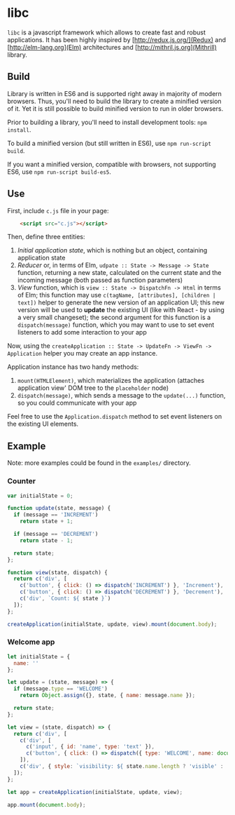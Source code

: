 # libc

`libc` is a javascript framework which allows to create fast and robust applications.
It has been highly inspired by [http://redux.js.org/](Redux) and [http://elm-lang.org](Elm)
architectures and [http://mithril.js.org](Mithrill) library.

## Build

Library is written in ES6 and is supported right away in majority of modern browsers.
Thus, you'll need to build the library to create a minified version of it. Yet it is still
possible to build minified version to run in older browsers.

Prior to building a library, you'll need to install development tools: `npm install`.

To build a minified version (but still written in ES6), use `npm run-script build`.

If you want a minified version, compatible with browsers, not supporting ES6, use `npm run-script build-es5`.

## Use

First, include `c.js` file in your page:

```html
    <script src="c.js"></script>
```

Then, define three entities:

1. *Initial application state*, which is nothing but an object, containing application state
2. *Reducer* or, in terms of Elm, `udpate :: State -> Message -> State` function, returning a new state, calculated on the current state and the incoming message (both passed as function parameters)
3. *View* function, which is `view :: State -> DispatchFn -> Html` in terms of Elm; this function may use `c(tagName, [attributes], [children | text])` helper to generate the new version of an application UI; this new version will be used to **update** the existing UI (like with React - by using a very small changeset); the second argument for this function is a `dispatch(message)` function, which you may want to use to set event listeners to add some interaction to your app

Now, using the `createApplication :: State -> UpdateFn -> ViewFn -> Application` helper you may create an app instance.

Application instance has two handy methods:

1. `mount(HTMLElement)`, which materializes the application (attaches application view' DOM tree to the `placeholder` node)
2. `dispatch(message)`, which sends a message to the `update(...)` function, so you could communicate with your app

Feel free to use the `Application.dispatch` method to set event listeners on the existing UI elements.

## Example

Note: more examples could be found in the `examples/` directory.

### Counter

```js
var initialState = 0;

function update(state, message) {
  if (message == 'INCREMENT')
    return state + 1;

  if (message == 'DECREMENT')
    return state - 1;

  return state;
};

function view(state, dispatch) {
  return c('div', [
    c('button', { click: () => dispatch('INCREMENT') }, 'Increment'),
    c('button', { click: () => dispatch('DECREMENT') }, 'Decrement'),
    c('div', `Count: ${ state }`)
  ]);
};

createApplication(initialState, update, view).mount(document.body);
```

### Welcome app

```js
let initialState = {
  name: ''
};

let update = (state, message) => {
  if (message.type == 'WELCOME')
    return Object.assign({}, state, { name: message.name });

  return state;
};

let view = (state, dispatch) => {
  return c('div', [
    c('div', [
      c('input', { id: 'name', type: 'text' }),
      c('button', { click: () => dispatch({ type: 'WELCOME', name: document.querySelector('#name').value }) }, 'welcome')
    ]),
    c('div', { style: `visibility: ${ state.name.length ? 'visible' : 'hidden' };` }, `Hello, ${ state.name }!`)
  ]);
};

let app = createApplication(initialState, update, view);

app.mount(document.body);
```
